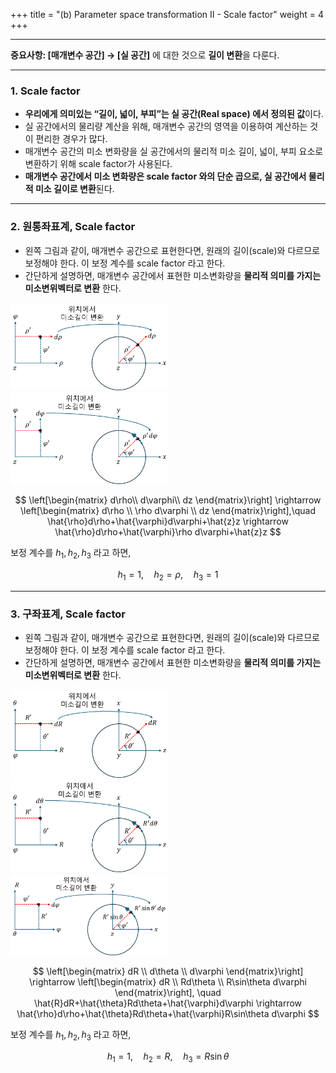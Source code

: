 +++
title = "(b) Parameter space transformation II - Scale factor"
weight = 4
+++

---

**중요사항: [매개변수 공간] → [실 공간]** 에 대한 것으로 **길이 변환**을 다룬다.

---

### 1. Scale factor

- **우리에게 의미있는 “길이, 넓이, 부피”는 실 공간(Real space) 에서 정의된 값**이다.
- 실 공간에서의 물리량 계산을 위해, 매개변수 공간의 영역을 이용하여 계산하는 것이 편리한 경우가 많다.
- 매개변수 공간의 미소 변화량을 실 공간에서의 물리적 미소 길이, 넓이, 부피 요소로 변환하기 위해 scale factor가 사용된다.
- **매개변수 공간에서 미소 변화량은 scale factor 와의 단순 곱으로, 실 공간에서 물리적 미소 길이로 변환**된다.

---

### 2. 원통좌표계, Scale factor

- 왼쪽 그림과 같이, 매개변수 공간으로 표현한다면, 원래의 길이(scale)와 다르므로 보정해야 한다. 이 보정 계수를 scale factor 라고 한다.
- 간단하게 설명하면, 매개변수 공간에서 표현한 미소변화량을 **물리적 의미를 가지는 미소변위벡터로 변환** 한다.

<img src="image1.png" width="50%" height="auto">

<img src="image2.png" width="50%" height="auto">

$$
\left[\begin{matrix}
    d\rho\\ d\varphi\\ dz
\end{matrix}\right] \rightarrow
\left[\begin{matrix}
    d\rho \\ \rho d\varphi \\ dz
\end{matrix}\right],\quad
\hat{\rho}d\rho+\hat{\varphi}d\varphi+\hat{z}z \rightarrow
\hat{\rho}d\rho+\hat{\varphi}\rho d\varphi+\hat{z}z
$$

보정 계수를 $h_1, h_2, h_3$ 라고 하면,

$$
h_1=1,\quad h_2=\rho,\quad h_3=1
$$

---

### 3. 구좌표계, Scale factor

- 왼쪽 그림과 같이, 매개변수 공간으로 표현한다면, 원래의 길이(scale)와 다르므로 보정해야 한다. 이 보정 계수를 scale factor 라고 한다.
- 간단하게 설명하면, 매개변수 공간에서 표현한 미소변화량을 **물리적 의미를 가지는 미소변위벡터로 변환** 한다.

<img src="image3.png" width="50%" height="auto">

<img src="image4.png" width="50%" height="auto">

<img src="image5.png" width="50%" height="auto">

$$
\left[\begin{matrix}
    dR \\ d\theta \\ d\varphi
\end{matrix}\right] \rightarrow
\left[\begin{matrix}
    dR \\ Rd\theta \\ R\sin\theta d\varphi
\end{matrix}\right], \quad
\hat{R}dR+\hat{\theta}Rd\theta+\hat{\varphi}d\varphi \rightarrow
\hat{\rho}d\rho+\hat{\theta}Rd\theta+\hat{\varphi}R\sin\theta d\varphi
$$

보정 계수를 $h_1, h_2, h_3$ 라고 하면,

$$
h_1=1,\quad h_2=R,\quad h_3=R\sin\theta
$$